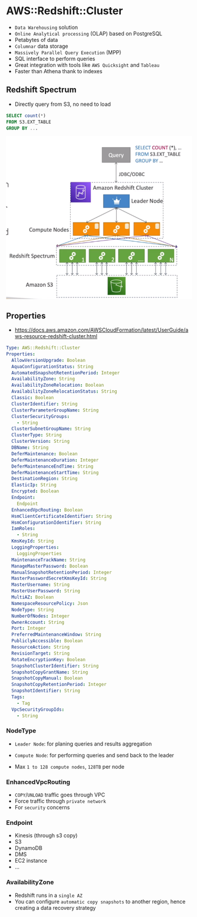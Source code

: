 # AWS::Redshift::Cluster

- `Data Warehousing` solution
- `Online Analytical processing` (OLAP) based on PostgreSQL
- Petabytes of data
- `Columnar` data storage
- `Massively Parallel Query Execution` (MPP)
- SQL interface to perform queries
- Great integration with tools like `AWS Quicksight` and `Tableau`
- Faster than Athena thank to indexes

## Redshift Spectrum

- Directly query from S3, no need to load

```sql
SELECT count(*)
FROM S3.EXT_TABLE
GROUP BY ...
```

![Redshift Spectrum](.images/redshift-spectrum.png)

## Properties

- <https://docs.aws.amazon.com/AWSCloudFormation/latest/UserGuide/aws-resource-redshift-cluster.html>

```yaml
Type: AWS::Redshift::Cluster
Properties:
  AllowVersionUpgrade: Boolean
  AquaConfigurationStatus: String
  AutomatedSnapshotRetentionPeriod: Integer
  AvailabilityZone: String
  AvailabilityZoneRelocation: Boolean
  AvailabilityZoneRelocationStatus: String
  Classic: Boolean
  ClusterIdentifier: String
  ClusterParameterGroupName: String
  ClusterSecurityGroups:
    - String
  ClusterSubnetGroupName: String
  ClusterType: String
  ClusterVersion: String
  DBName: String
  DeferMaintenance: Boolean
  DeferMaintenanceDuration: Integer
  DeferMaintenanceEndTime: String
  DeferMaintenanceStartTime: String
  DestinationRegion: String
  ElasticIp: String
  Encrypted: Boolean
  Endpoint:
    Endpoint
  EnhancedVpcRouting: Boolean
  HsmClientCertificateIdentifier: String
  HsmConfigurationIdentifier: String
  IamRoles:
    - String
  KmsKeyId: String
  LoggingProperties:
    LoggingProperties
  MaintenanceTrackName: String
  ManageMasterPassword: Boolean
  ManualSnapshotRetentionPeriod: Integer
  MasterPasswordSecretKmsKeyId: String
  MasterUsername: String
  MasterUserPassword: String
  MultiAZ: Boolean
  NamespaceResourcePolicy: Json
  NodeType: String
  NumberOfNodes: Integer
  OwnerAccount: String
  Port: Integer
  PreferredMaintenanceWindow: String
  PubliclyAccessible: Boolean
  ResourceAction: String
  RevisionTarget: String
  RotateEncryptionKey: Boolean
  SnapshotClusterIdentifier: String
  SnapshotCopyGrantName: String
  SnapshotCopyManual: Boolean
  SnapshotCopyRetentionPeriod: Integer
  SnapshotIdentifier: String
  Tags:
    - Tag
  VpcSecurityGroupIds:
    - String
```

### NodeType

- `Leader Node`: for planing queries and results aggregation
- `Compute Node`: for performing queries and send back to the leader

- Max `1 to 128 compute nodes`, `128TB` per node

### EnhancedVpcRouting

- `COPY`/`UNLOAD` traffic goes through VPC
- Force traffic through `private network`
- For `security` concerns

### Endpoint

- Kinesis (through s3 copy)
- S3
- DynamoDB
- DMS
- EC2 instance
- ...

### AvailabilityZone

- Redshift runs in a `single AZ`
- You can configure `automatic copy snapshots` to another region, hence creating a data recovery strategy
